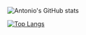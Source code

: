 ![Antonio's GitHub stats](https://github-readme-stats.vercel.app/api?username=antobrandi&show_icons=true)

[![Top Langs](https://github-readme-stats.vercel.app/api/top-langs/?username=antobrandi&layout=donut&hide=jupyter%20notebook)](https://github.com/antobrandi/github-readme-stats)
